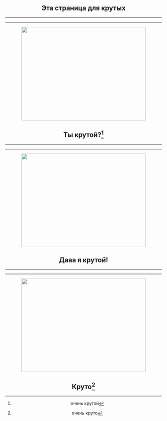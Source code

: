 <div align="center">

## Эта страница для крутых

<div>

 ***
 ***
<div align="center">
  <img width="400" height="300"src="https://i.pinimg.com/474x/57/80/4d/57804d3d79f0b20dc404885b16587a06.jpg">
</div>

## __Ты крутой?__[^1]
***
***
<div align="center">
  <img width="400" height="300"src=https://encrypted-tbn0.gstatic.com/images?q=tbn:ANd9GcQN80qNa7AKxMHj3in0RGeZCb9XffBFT9lQvg&usqp=CAU>
</div>
 
<div align="center">

## Дааа я крутой!

<div>

***
***
<div align="center">
  <img width="400" height="300"src="https://encrypted-tbn0.gstatic.com/images?q=tbn:ANd9GcT_zHjGC8MKEz34_Kxmg4Mw7WaoWzJvV1lhCg&usqp=CAU">
</div>

## Круто[^2]

[^1]:очень крутой
[^2]:очень круто
